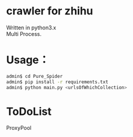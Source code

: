 # crawler for zhihu
Written in python3.x   
Multi Process.

# Usage：
```bash
admin$ cd Pure_Spider
admin$ pip install -r requirements.txt
admin$ python main.py <urlsOfWhichCollection>
```

# ToDoList
ProxyPool